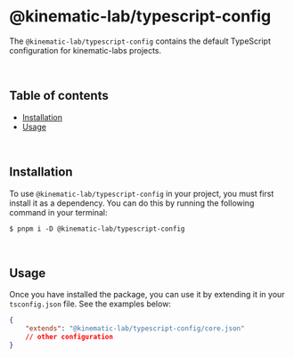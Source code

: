 # @kinematic-lab/typescript-config <!-- omit in toc -->

The `@kinematic-lab/typescript-config` contains the default TypeScript configuration for kinematic-labs projects.

<br />

## Table of contents <!-- omit in toc -->

-   [Installation](#installation)
-   [Usage](#usage)

<br />

## Installation

To use `@kinematic-lab/typescript-config` in your project, you must first install it as a dependency. You can do this by running the following command in your terminal:

```shell
$ pnpm i -D @kinematic-lab/typescript-config
```

<br />

## Usage

Once you have installed the package, you can use it by extending it in your `tsconfig.json` file. See the examples below:

```json
{
	"extends": "@kinematic-lab/typescript-config/core.json"
	// other configuration
}
```
